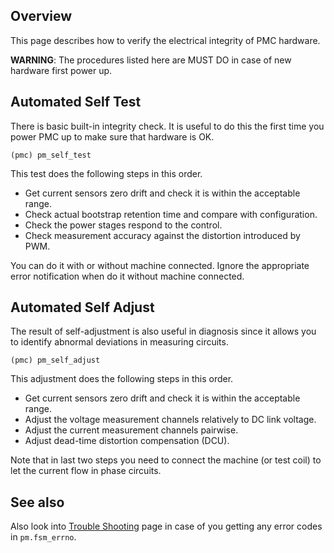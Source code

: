 ## Overview

This page describes how to verify the electrical integrity of PMC hardware.

**WARNING**: The procedures listed here are MUST DO in case of new hardware
first power up.

## Automated Self Test

There is basic built-in integrity check. It is useful to do this the first time
you power PMC up to make sure that hardware is OK.

	(pmc) pm_self_test

This test does the following steps in this order.

- Get current sensors zero drift and check it is within the acceptable range.
- Check actual bootstrap retention time and compare with configuration.
- Check the power stages respond to the control.
- Check measurement accuracy against the distortion introduced by PWM.

You can do it with or without machine connected. Ignore the appropriate error
notification when do it without machine connected.

## Automated Self Adjust

The result of self-adjustment is also useful in diagnosis since it allows you
to identify abnormal deviations in measuring circuits.

	(pmc) pm_self_adjust

This adjustment does the following steps in this order.

- Get current sensors zero drift and check it is within the acceptable range.
- Adjust the voltage measurement channels relatively to DC link voltage.
- Adjust the current measurement channels pairwise.
- Adjust dead-time distortion compensation (DCU).

Note that in last two steps you need to connect the machine (or test coil) to
let the current flow in phase circuits.

## See also

Also look into [Trouble Shooting](TroubleShooting.md) page in case of you
getting any error codes in `pm.fsm_errno`.

